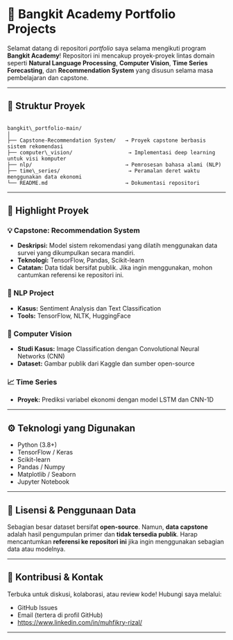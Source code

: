 # 🚀 Bangkit Academy Portfolio Projects

Selamat datang di repositori *portfolio* saya selama mengikuti program **Bangkit Academy**! Repositori ini mencakup proyek-proyek lintas domain seperti **Natural Language Processing**, **Computer Vision**, **Time Series Forecasting**, dan **Recommendation System** yang disusun selama masa pembelajaran dan capstone.

---

## 📁 Struktur Proyek

```

bangkit\_portfolio-main/
│
├── Capstone-Recommendation System/   → Proyek capstone berbasis sistem rekomendasi
├── computer\_vision/                  → Implementasi deep learning untuk visi komputer
├── nlp/                              → Pemrosesan bahasa alami (NLP)
├── time\_series/                      → Peramalan deret waktu menggunakan data ekonomi
└── README.md                         → Dokumentasi repositori

```

---

## 🧠 Highlight Proyek

### 💡 Capstone: Recommendation System
- **Deskripsi:** Model sistem rekomendasi yang dilatih menggunakan data survei yang dikumpulkan secara mandiri.
- **Teknologi:** TensorFlow, Pandas, Scikit-learn
- **Catatan:** Data tidak bersifat publik. Jika ingin menggunakan, mohon cantumkan referensi ke repositori ini.

### 🧾 NLP Project
- **Kasus:** Sentiment Analysis dan Text Classification
- **Tools:** TensorFlow, NLTK, HuggingFace

### 🧠 Computer Vision
- **Studi Kasus:** Image Classification dengan Convolutional Neural Networks (CNN)
- **Dataset:** Gambar publik dari Kaggle dan sumber open-source

### 📈 Time Series
- **Proyek:** Prediksi variabel ekonomi dengan model LSTM dan CNN-1D

---

## ⚙️ Teknologi yang Digunakan

- Python (3.8+)
- TensorFlow / Keras
- Scikit-learn
- Pandas / Numpy
- Matplotlib / Seaborn
- Jupyter Notebook

---

## 📝 Lisensi & Penggunaan Data

Sebagian besar dataset bersifat **open-source**. Namun, **data capstone** adalah hasil pengumpulan primer dan **tidak tersedia publik**. Harap mencantumkan **referensi ke repositori ini** jika ingin menggunakan sebagian data atau modelnya.

---

## 🤝 Kontribusi & Kontak

Terbuka untuk diskusi, kolaborasi, atau review kode!
Hubungi saya melalui:
- GitHub Issues
- Email (tertera di profil GitHub)
- https://www.linkedin.com/in/muhfikry-rizal/

---
